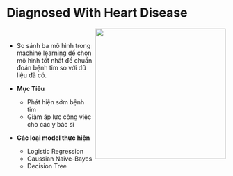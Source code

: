 # Diagnosed With Heart Disease
<img src="https://github.com/IM-Lu-2002/DoAn_CDCS-TTNT2_NTT/assets/111682161/5623bc58-79c0-48f3-b90d-3e906b19f041"  width="300" align="right" /> 
<br>

- So sánh ba mô hình trong machine learning để chọn mô hình tốt nhất để chuẩn đoán bệnh tim so với dữ liệu đã có.
  
- **Mục Tiêu**
   - Phát hiện sớm bệnh tim
   - Giảm áp lực công việc cho các y bác sĩ
     
- **Các loại model thực hiện**
   - Logistic Regression
   - Gaussian Naive-Bayes
   - Decision Tree
  
